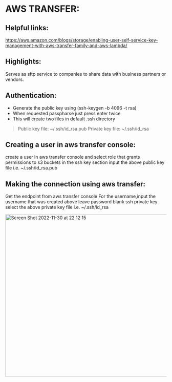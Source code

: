# AWS TRANSFER:

## Helpful links:
https://aws.amazon.com/blogs/storage/enabling-user-self-service-key-management-with-aws-transfer-family-and-aws-lambda/

## Highlights:

Serves as sftp service to companies to share data with business partners or vendors.

## Authentication:
- Generate the public key using (ssh-keygen -b 4096 -t rsa)
- When requested passpharse just press enter twice
- This will create two files in default .ssh directory
> Public key file: ~/.ssh/id_rsa.pub 
> Private key file: ~/.ssh/id_rsa

## Creating a user in aws transfer console:
create a user in aws transfer console and select role that grants permissions to s3 buckets
in the ssh key section input the above public key file i.e. ~/.ssh/id_rsa.pub 

## Making the connection using aws transfer:
Get the endpoint from aws transfer console
For the username,input the username that was created above 
leave password blank
ssh private key select the above private key file i.e. ~/.ssh/id_rsa


<img width="507" alt="Screen Shot 2022-11-30 at 22 12 15" src="https://user-images.githubusercontent.com/46095027/204979217-9cc997f5-b5ac-42d0-ae50-0560fde32ab7.png">







